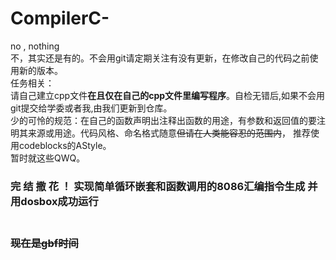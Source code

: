 # CompilerC-
no , nothing<br>
不，其实还是有的。不会用git请定期关注有没有更新，在修改自己的代码之前使用新的版本。 <br>
任务相关：<br>
请自己建立cpp文件<B>在且仅在自己的cpp文件里编写程序</B>。自检无错后,如果不会用git提交给学委或者我,由我们更新到仓库。<br>
少的可怜的规范：在自己的函数声明出注释出函数的用途，有参数和返回值的要注明其来源或用途。代码风格、命名格式随意<del>但请在人类能容忍的范围内</del>，
推荐使用codeblocks的AStyle。<br>
暂时就这些QWQ。

<h3>完 结 撒 花 ！ 实现简单循环嵌套和函数调用的8086汇编指令生成 并用dosbox成功运行<h3><br>
<del>现在是gbf时间</del>
